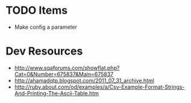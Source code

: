 
# TODO Items

- Make config a parameter

# Dev Resources

- http://www.sqaforums.com/showflat.php?Cat=0&Number=675837&Main=675837
- http://ahamadqtp.blogspot.com/2011_07_31_archive.html
- http://ruby.about.com/od/examples/a/Csv-Example-Format-Strings-And-Printing-The-Ascii-Table.htm

